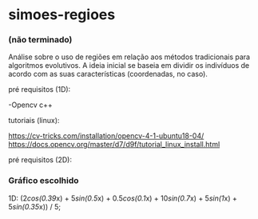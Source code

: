 # simoes-regioes

### (não terminado)

Análise sobre o uso de regiões em relação aos métodos tradicionais para algoritmos evolutivos. A ideia inicial se baseia em dividir os indivíduos de acordo com as suas características (coordenadas, no caso).

pré requisitos (1D):
  
 -Opencv c++
  
   tutoriais (linux):
  
   https://cv-tricks.com/installation/opencv-4-1-ubuntu18-04/
   https://docs.opencv.org/master/d7/d9f/tutorial_linux_install.html

pré requisitos (2D):

 
### Gráfico escolhido
   1D:
     (2*cos(0.39*x) + 5*sin(0.5*x) + 0.5*cos(0.1*x) + 10*sin(0.7*x) + 5*sin(1*x) + 5*sin(0.35*x)) / 5;
